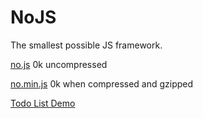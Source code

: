 NoJS
====

The smallest possible JS framework.

<p><a href="https://raw.github.com/STRd6/NoJS/master/no.js">no.js</a> 0k uncompressed</p>

<p><a href="https://raw.github.com/STRd6/NoJS/master/no.min.js">no.min.js</a> 0k when compressed and gzipped</p>

<p><a href="http://strd6.github.com/NoJS/demo.html">Todo List Demo</a></p>
